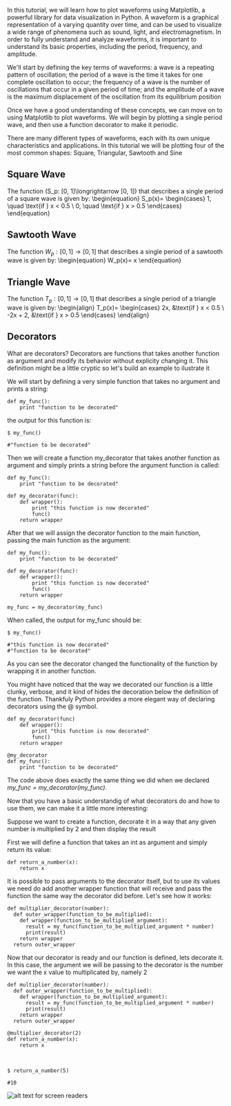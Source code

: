In this tutorial, we will learn how to plot waveforms using Matplotlib, a powerful library for data visualization in Python. A waveform is a graphical representation of a varying quantity over time, and can be used to visualize a wide range of phenomena such as sound, light, and electromagnetism. In order to fully understand and analyze waveforms, it is important to understand its basic properties, including the period, frequency, and amplitude. 

We'll start by defining the key terms of waveforms: a wave is a repeating pattern of oscillation; the period of a wave is the time it takes for one complete oscillation to occur; the frequency of a wave is the number of oscillations that occur in a given period of time; and the amplitude of a wave is the maximum displacement of the oscillation from its equilibrium position

Once we have a good understanding of these concepts, we can move on to using Matplotlib to plot waveforms. We will begin by plotting a single period wave, and then use a function decorator to make it periodic. 

There are many different types of waveforms, each with its own unique characteristics and applications. In this tutorial we will be plotting four of the most common shapes: Square, Triangular, Sawtooth and Sine

## Square Wave
The function \(S_p: [0, 1]\longrightarrow [0, 1]\) that describes a single period of a square wave is given by:
\begin{equation}
    S_p(x)=
    \begin{cases}
        1, \quad \text{if } x < 0.5 \\
        0, \quad \text{if } x > 0.5
    \end{cases}
\end{equation}




## Sawtooth Wave
The function $W_p: [0, 1]\longrightarrow [0, 1]$ that describes a single period of a sawtooth wave is given by:
\begin{equation}
    W_p(x)= x
\end{equation}




## Triangle Wave
The function $T_p: [0, 1]\longrightarrow [0, 1]$ that describes a single period of a triangle wave is given by:
\begin{align}
    T_p(x)=
    \begin{cases}
        2x,  &\text{if } x < 0.5 \\
        -2x + 2,  &\text{if } x > 0.5
    \end{cases}
\end{align}

## Decorators
What are decorators? Decorators are functions that takes another function as argument and modify its behavior without explicity changing it.
This definition might be a little cryptic so let's build an example to ilustrate it

We will start by defining a very simple function that takes no argument and prints a string:

```
def my_func():
    print "function to be decorated"
```

the output for this function is:
```
$ my_func()

#"function to be decorated"
```

Then we will create a function my_decorator that takes another function as argument and  simply prints a string before the argument function is called:

```
def my_func():
    print "function to be decorated"

def my_decorator(func):
    def wrapper():
        print "this function is now decorated"
        func()
    return wrapper
```

After that we will assign the decorator function to the main function, passing the main function as the argument:

```
def my_func():
    print "function to be decorated"

def my_decorator(func):
    def wrapper():
        print "this function is now decorated"
        func()
    return wrapper

my_func = my_decorator(my_func)
```

When called, the output for my_func should be:
```
$ my_func()

#"this function is now decorated"
#"function to be decorated"
```

As you can see the decorator changed the functionality of the function by wrapping it in another function.


You might have noticed that the way we decorated our function is a little clunky, verbose, and it kind of hides the decoration below the definition of the function. Thankfuly Python provides a more elegant way of declaring decorators using the @ symbol.
```
def my_decorator(func)
    def wrapper():
        print "this function is now decorated"
        func()
    return wrapper

@my_decorator
def my_func():
    print "function to be decorated"

```

The code above does exactly the same thing we did when we declared *my_func = my_decorator(my_func)*.

Now that you have a basic understandig of what decorators do and how to use them, we can make it a little more interesting:

Suppose we want to create a function, decorate it in a way that any given number is multiplied by 2 and then display the result

First we will define a function that takes an int as argument and simply return its value:

```
def return_a_number(x):
    return x
```

It is possible to pass arguments to the decorator itself, but to use its values we need do add another wrapper function that will receive and pass the function the same way the decorator did before. Let's see how it works:

```
def multiplier_decorator(number):
  def outer_wrapper(function_to_be_multiplied):
    def wrapper(function_to_be_multiplied_argument):
      result = my_func(function_to_be_multiplied_argument * number)
      print(result)
    return wrapper
  return outer_wrapper
```

Now that our decorator is ready and our function is defined, lets decorate it. In this case, the argument we will be passing to the decorator is the number we want the x value to multiplicated by, namely 2

```
def multiplier_decorator(number):
  def outer_wrapper(function_to_be_multiplied):
    def wrapper(function_to_be_multiplied_argument):
      result = my_func(function_to_be_multiplied_argument * number)
      print(result)
    return wrapper
  return outer_wrapper

@multiplier_decorator(2)
def return_a_number(x):
    return x
```
<br>

```
$ return_a_number(5)

#10
```


![alt text for screen readers](http://2.bp.blogspot.com/-0_YLrLJbPng/UwtcsI38nVI/AAAAAAAABVE/MXbY4pY-pRg/s1600/c%C3%A3o-basset-uma-coisa-puxa-outra.jpg "Text to show on mouseover")




